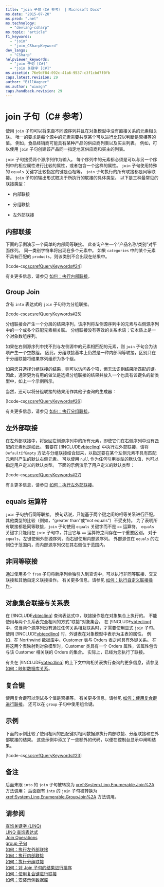 ```yaml
---
title: "join 子句（C# 参考） | Microsoft Docs"
ms.date: "2015-07-20"
ms.prod: ".net"
ms.technology: 
  - "devlang-csharp"
ms.topic: "article"
f1_keywords: 
  - "join"
  - "join_CSharpKeyword"
dev_langs: 
  - "CSharp"
helpviewer_keywords: 
  - "join 子句 [C#]"
  - "join 关键字 [C#]"
ms.assetid: 76e9df84-092c-41a6-9537-c3f1cbd7f0fb
caps.latest.revision: 29
author: "BillWagner"
ms.author: "wiwagn"
caps.handback.revision: 29
---
```

# join 子句（C# 参考）
使用 `join` 子句可以将来自不同源序列并且在对象模型中没有直接关系的元素相关联。  唯一的要求是每个源中的元素需要共享某个可以进行比较以判断是否相等的值。  例如，食品经销商可能具有某种产品的供应商列表以及买主列表。  例如，可以使用 `join` 子句创建该产品同一指定地区供应商和买主的列表。  
  
 `join` 子句接受两个源序列作为输入。  每个序列中的元素都必须是可以与另一个序列中的相应属性进行比较的属性，或者包含一个这样的属性。  `join` 子句使用特殊的 `equals` 关键字比较指定的键是否相等。  `join` 子句执行的所有联接都是同等联接。  `join` 子句的输出形式取决于所执行的联接的具体类型。  以下是三种最常见的联接类型：  
  
-   内部联接  
  
-   分组联接  
  
-   左外部联接  
  
## 内部联接  
 下面的示例演示一个简单的内部同等联接。  此查询产生一个“产品名称\/类别”对平面序列。  同一类别字符串将出现在多个元素中。  如果 `categories` 中的某个元素不具有匹配的 `products`，则该类别不会出现在结果中。  
  
 [!code-cs[cscsrefQueryKeywords#24](../../../csharp/language-reference/keywords/codesnippet/csharp/csquerykeywords/Join.cs#24)]  
  
 有关更多信息，请参见 [如何：执行内部联接](../../../csharp/programming-guide/linq-query-expressions/how-to-perform-inner-joins.md)。  
  
## Group Join  
 含有 `into` 表达式的 `join` 子句称为分组联接。  
  
 [!code-cs[cscsrefQueryKeywords#25](../../../csharp/language-reference/keywords/codesnippet/csharp/csquerykeywords/Join.cs#25)]  
  
 分组联接会产生一个分层的结果序列，该序列将左侧源序列中的元素与右侧源序列中的一个或多个匹配元素相关联。  分组联接没有等效的关系术语；它本质上是一个对象数组序列。  
  
 如果在右侧源序列中找不到与左侧源中的元素相匹配的元素，则 `join` 子句会为该项产生一个空数组。  因此，分组联接基本上仍然是一种内部同等联接，区别只在于分组联接将结果序列组织为多个组。  
  
 如果您只选择分组联接的结果，则可以访问各个项，但无法识别结果所匹配的键。  因此，通常更为有用的做法是选择分组联接的结果并放入一个也具有该键名的新类型中，如上一个示例所示。  
  
 当然，还可以将分组联接的结果用作其他子查询的生成器：  
  
 [!code-cs[cscsrefQueryKeywords#26](../../../csharp/language-reference/keywords/codesnippet/csharp/csquerykeywords/Join.cs#26)]  
  
 有关更多信息，请参见 [如何：执行分组联接](../../../csharp/programming-guide/linq-query-expressions/how-to-perform-grouped-joins.md)。  
  
## 左外部联接  
 在左外部联接中，将返回左侧源序列中的所有元素，即使它们在右侧序列中没有匹配的元素也是如此。  若要在 [!INCLUDE[vbteclinq](../../../csharp/includes/vbteclinq-md.md)] 中执行左外部联接，请将 `DefaultIfEmpty` 方法与分组联接结合起来，以指定要在某个左侧元素不具有匹配元素时产生的默认右侧元素。  可以使用 `null` 作为任何引用类型的默认值，也可以指定用户定义的默认类型。  下面的示例演示了用户定义的默认类型：  
  
 [!code-cs[cscsrefQueryKeywords#27](../../../csharp/language-reference/keywords/codesnippet/csharp/csquerykeywords/Join.cs#27)]  
  
 有关更多信息，请参见 [如何：执行左外部联接](../../../csharp/programming-guide/linq-query-expressions/how-to-perform-left-outer-joins.md)。  
  
## equals 运算符  
 `join` 子句执行同等联接。  换句话说，只能基于两个键之间的相等关系进行匹配。  其他类型的比较（例如，“greater than”或“not equals”）不受支持。  为了表明所有联接都是同等联接，`join` 子句使用 `equals` 关键字而不是 `==` 运算符。  `equals` 关键字只能用在 `join` 子句中，并且它与 `==` 运算符之间存在一个重要区别。  对于 `equals`，左键使用外部源序列，而右键使用内部源序列。  外部源仅在 `equals` 的左侧位于范围内，而内部源序列仅在其右侧位于范围内。  
  
## 非同等联接  
 通过使用多个 `from` 子句将新序列单独引入到查询中，可以执行非同等联接、交叉联接和其他自定义联接操作。  有关更多信息，请参见 [如何：执行自定义联接操作](../../../csharp/programming-guide/linq-query-expressions/how-to-perform-custom-join-operations.md)。  
  
## 对象集合联接与关系表  
 在 [!INCLUDE[vbteclinq](../../../csharp/includes/vbteclinq-md.md)] 查询表达式中，联接操作是在对象集合上执行的。  不能使用与两个关系表完全相同的方式“联接”对象集合。  在 [!INCLUDE[vbteclinq](../../../csharp/includes/vbteclinq-md.md)] 中，仅当两个源序列没有通过任何关系相互联系时，才需要使用显式 `join` 子句。  使用 [!INCLUDE[vbtecdlinq](../../../csharp/includes/vbtecdlinq-md.md)] 时，外键表在对象模型中表示为主表的属性。  例如，在 Northwind 数据库中，Customer 表与 Orders 表之间具有外键关系。  在将这两个表映射到对象模型时，Customer 类具有一个 Orders 属性，该属性包含与该 Customer 相关联的 Orders 的集合。  实际上，已经为您执行了联接。  
  
 有关在 [!INCLUDE[vbtecdlinq](../../../csharp/includes/vbtecdlinq-md.md)] 的上下文中跨相关表执行查询的更多信息，请参见[如何：映射数据库关系](../Topic/How%20to:%20Map%20Database%20Relationships.md)。  
  
## 复合键  
 使用复合键可以测试多个值是否相等。  有关更多信息，请参见 [如何：使用复合键进行联接](../../../csharp/programming-guide/linq-query-expressions/how-to-join-by-using-composite-keys.md)。  还可以在 `group` 子句中使用组合键。  
  
## 示例  
 下面的示例比较了使用相同的匹配键对相同数据源执行内部联接、分组联接和左外部联接的结果。  这些示例中添加了一些额外的代码，以便在控制台显示中阐明结果。  
  
 [!code-cs[cscsrefQueryKeywords#23](../../../csharp/language-reference/keywords/codesnippet/csharp/csquerykeywords/Join.cs#23)]  
  
## 备注  
 后面未跟 `into` 的 `join` 子句被转换为 <xref:System.Linq.Enumerable.Join%2A> 方法调用；  后面跟有 `into` 的 `join` 子句被转换为 <xref:System.Linq.Enumerable.GroupJoin%2A> 方法调用。  
  
## 请参阅  
 [查询关键字 \(LINQ\)](../../../csharp/language-reference/keywords/query-keywords.md)   
 [LINQ 查询表达式](../../../csharp/programming-guide/linq-query-expressions/index.md)   
 [Join Operations](../../../visual-basic/programming-guide/concepts/linq/join-operations.md)   
 [group 子句](../../../csharp/language-reference/keywords/group-clause.md)   
 [如何：执行左外部联接](../../../csharp/programming-guide/linq-query-expressions/how-to-perform-left-outer-joins.md)   
 [如何：执行内部联接](../../../csharp/programming-guide/linq-query-expressions/how-to-perform-inner-joins.md)   
 [如何：执行分组联接](../../../csharp/programming-guide/linq-query-expressions/how-to-perform-grouped-joins.md)   
 [如何：对 Join 子句的结果进行排序](../../../csharp/programming-guide/linq-query-expressions/how-to-order-the-results-of-a-join-clause.md)   
 [如何：使用复合键进行联接](../../../csharp/programming-guide/linq-query-expressions/how-to-join-by-using-composite-keys.md)   
 [如何：安装示例数据库](../Topic/How%20to:%20Install%20Sample%20Databases.md)